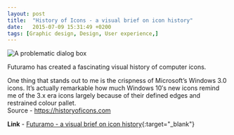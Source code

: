 ```yaml
---
layout: post
title:  "History of Icons - a visual brief on icon history"
date:   2015-07-09 15:31:49 +0200
tags: [Graphic design, Design, User experience,]
---
```

![A problematic dialog box]({{site.baseurl}}/assets/img/windows-3-clock-icon.png)

Futuramo has created a fascinating visual history of computer icons. 

One thing that stands out to me is the crispness of Microsoft’s Windows 3.0 icons. It’s actually remarkable how much Windows 10′s new icons remind me of the 3.x era icons largely because of their defined edges and restrained colour pallet.  
Source - https://historyoficons.com 

**Link** - [Futuramo - a visual brief on icon history](ttps://historyoficons.com ){:target="_blank"}